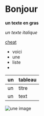 # Bonjour

**un texte en gras**

*un texte italique*

[cheat](https://www.markdownguide.org/cheat-sheet/)

- voici
- une
- liste
- 
| un | tableau |
| ----------- | ----------- |
| un | titre |
| un | text |

![une image](https://www.google.ca/url?sa=i&url=https%3A%2F%2Fwww.pcmag.com%2Freviews%2Fgenshin-impact-for-pc&psig=AOvVaw3Ae8vHtx-GAeh2skiAAyod&ust=1632256892040000&source=images&cd=vfe&ved=0CAgQjRxqFwoTCODdhfS0jvMCFQAAAAAdAAAAABAD)
